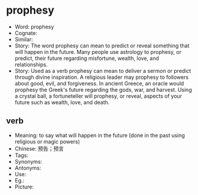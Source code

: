 # prophesy

- Word: prophesy
- Cognate: 
- Similar: 
- Story: The word prophesy can mean to predict or reveal something that will happen in the future. Many people use astrology to prophesy, or predict, their future regarding misfortune, wealth, love, and relationships.
- Story: Used as a verb prophesy can mean to deliver a sermon or predict through divine inspiration. A religious leader may prophesy to followers about good, evil, and forgiveness. In ancient Greece, an oracle would prophesy the Greek's future regarding the gods, war, and harvest. Using a crystal ball, a fortuneteller will prophesy, or reveal, aspects of your future such as wealth, love, and death.

## verb

- Meaning: to say what will happen in the future (done in the past using religious or magic powers)
- Chinese: 预告；预言
- Tags: 
- Synonyms: 
- Antonyms: 
- Use: 
- Eg.: 
- Picture: 

